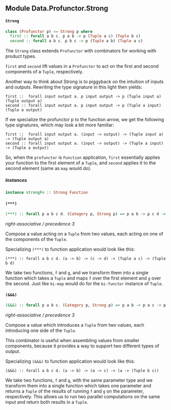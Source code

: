 ## Module Data.Profunctor.Strong

#### `Strong`

``` purescript
class (Profunctor p) <= Strong p where
  first :: forall a b c. p a b -> p (Tuple a c) (Tuple b c)
  second :: forall a b c. p b c -> p (Tuple a b) (Tuple a c)
```

The `Strong` class extends `Profunctor` with combinators for working with
product types.

`first` and `second` lift values in a `Profunctor` to act on the first and
second components of a `Tuple`, respectively.

Another way to think about Strong is to piggyback on the intuition of
inputs and outputs.  Rewriting the type signature in this light then yields:
```
first ::  forall input output a. p input output -> p (Tuple input a) (Tuple output a)
second :: forall input output a. p input output -> p (Tuple a input) (Tuple a output)
```
If we specialize the profunctor p to the function arrow, we get the following type
signatures, which may look a bit more familiar:
```
first ::  forall input output a. (input -> output) -> (Tuple input a) -> (Tuple output a)
second :: forall input output a. (input -> output) -> (Tuple a input) -> (Tuple a output)
```
So, when the `profunctor` is `Function` application, `first` essentially applies your function
to the first element of a `Tuple`, and `second` applies it to the second element (same as `map` would do).

##### Instances
``` purescript
instance strongFn :: Strong Function
```

#### `(***)`

``` purescript
(***) :: forall p a b c d. (Category p, Strong p) => p a b -> p c d -> p (Tuple a c) (Tuple b d)
```

_right-associative / precedence 3_

Compose a value acting on a `Tuple` from two values, each acting on one of
the components of the `Tuple`.

Specializing `(***)` to function application would look like this:
```
(***) :: forall a b c d. (a -> b) -> (c -> d) -> (Tuple a c) -> (Tuple b d)
```
We take two functions, `f` and `g`, and we transform them into a single function which
takes a `Tuple` and maps `f` over the first element and `g` over the second.  Just like `bi-map`
would do for the `bi-functor` instance of `Tuple`.

#### `(&&&)`

``` purescript
(&&&) :: forall p a b c. (Category p, Strong p) => p a b -> p a c -> p a (Tuple b c)
```

_right-associative / precedence 3_

Compose a value which introduces a `Tuple` from two values, each introducing
one side of the `Tuple`.

This combinator is useful when assembling values from smaller components,
because it provides a way to support two different types of output.

Specializing `(&&&)` to function application would look like this:
```
(&&&) :: forall a b c d. (a -> b) -> (a -> c) -> (a -> (Tuple b c))
```
We take two functions, `f` and `g`, with the same parameter type and we transform them into a
single function which takes one parameter and returns a `Tuple` of the results of running
`f` and `g` on the parameter, respectively.  This allows us to run two parallel computations
on the same input and return both results in a `Tuple`.
